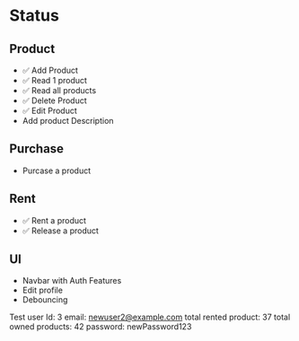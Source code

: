 # Status


## Product

* ✅ Add Product
* ✅ Read 1 product 
* ✅ Read all products
* ✅ Delete Product
* ✅ Edit Product
* Add product Description

## Purchase 

* Purcase a product

## Rent

* ✅ Rent a product
* ✅ Release a product

## UI 
* Navbar with Auth Features
* Edit profile
* Debouncing

Test user
Id: 3
email: newuser2@example.com
total rented product: 37
total owned products: 42
password: newPassword123